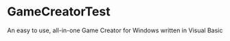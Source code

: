 GameCreatorTest
===============

An easy to use, all-in-one Game Creator for Windows written in Visual Basic
